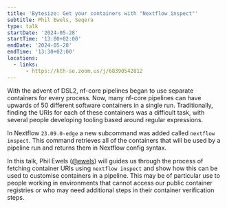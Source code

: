 ```yaml
---
title: 'Bytesize: Get your containers with "Nextflow inspect"'
subtitle: Phil Ewels, Seqera
type: talk
startDate: '2024-05-28'
startTime: '13:00+02:00'
endDate: '2024-05-28'
endTime: '13:30+02:00'
locations:
  - links:
      - https://kth-se.zoom.us/j/68390542812
---
```


With the advent of DSL2, nf-core pipelines began to use separate containers for every process.
Now, many nf-core pipelines can have upwards of 50 different software containers in a single run.
Traditionally, finding the URIs for each of these containers was a difficult task, with several people developing tooling based around regular expressions.

In Nextflow `23.09.0-edge` a new subcommand was added called `nextflow inspect`.
This command retrieves all of the containers that will be used by a pipeline run and returns them in Nextflow config syntax.

In this talk, Phil Ewels ([@ewels](https://github.com/ewels/)) will guides us through the process of fetching container URIs using `nextflow inspect`
and show how this can be used to customise containers in a pipeline. This may be of particular use to people working in environments that cannot
access our public container registries or who may need additional steps in their container verification steps.
